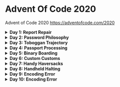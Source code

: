 # Advent Of Code 2020
Advent of Code 2020 https://adventofcode.com/2020

<details>
<summary><b>Day 1: Report Repair</b></summary>
<p>
Day 1 provides an expense report with which one must search through each entry and find the pair that total 2020. Then find the triplet that totals 2020.

```
1721
979
366
299
675
1456
```

### Part 1:
For every entry in the list, compare it with every other entry until once pair totals 2020. 

### Part 2:
Same as part 1 but check every triplet in the same manner as before.

Added in some early outs in case there was no chance of a solution for any particular pair. Additionally, the data was sorted in ascending order to speed up operations. 
</p>
</details>


<details>
<summary><b>Day 2: Password Philosophy</b></summary>
<p>
Day 2 provides a list of passwords along with some criteria for validity. Where you are given two numbers and one character. The numbers being the min and max occurrences for the given char in the respective password.

```
1-3 a: abcde
1-3 b: cdefg
2-9 c: ccccccccc
```

### Part 1:
Parse the data to extract the min, max, and special char and the password. Check the occurrences of the char in the password and verify it is within the min and max allowed.

### Part 2:
The rules change such that the numbers are now indices of where the char can occur in the password, but it can only occur in one of the two indices to be valid. For a little extra challenge, the numbers are not 0 based as is typical in programming languages. Check each index for the char and return a valid result only if one occurs.

Added in a regex version as well as built-in methods to solve.
</p>
</details>


<details>
<summary><b>Day 3: Toboggan Trajectory</b></summary>
<p>
Day 3 provides a map of trees for a given region. This region repeats the tree pattern out to the right. Each '#' indicates a tree. One must find all trees hit based on a given trajectory (slope)

```
..##....... --->
#...#...#..
.#....#..#.
..#.#...#.#
.#...##..#.
..#.##..... ...>
.#.#.#....#
.#........#
#.##...#...
#...##....#
.#..#...#.# --->
```

### Part 1:
Given a slope of (3, 1) calculate the number of tees hit - points on the path with "#".

### Part 2:
Given a number of slopes,[(1, 1), (3, 1), (5, 1), (7, 1), (1, 2)] calculate the trees hit for each slope and find the product of them all.

### Created a little gif to show part one in action
<p align="center">
<img src="https://github.com/GlassToeStudio/AdventOfCode_2020/blob/master/Day_03/AoC_day3_p1.gif" width="50%" height="50%"
</p>

</p>
</details>

<details>
<summary><b>Day 4: Passport Processing</b></summary>
<p>
Day 4 number of key:value pairs for a given set of passport data all separated by a blank line. One must parse the data and check that the required fields are present.

```
ecl:gry pid:860033327 eyr:2020 hcl:#fffffd
byr:1937 iyr:2017 cid:147 hgt:183cm

iyr:2013 ecl:amb cid:350 eyr:2023 pid:028048884
hcl:#cfa07d byr:1929

hcl:#ae17e1 iyr:2013
eyr:2024
ecl:brn pid:760753108 byr:1931
hgt:179cm

hcl:#cfa07d eyr:2025 pid:166559648
iyr:2011 ecl:brn hgt:59in
```
### Required felids (except cid)

```
byr (Birth Year)
iyr (Issue Year)
eyr (Expiration Year)
hgt (Height)
hcl (Hair Color)
ecl (Eye Color)
pid (Passport ID)
cid (Country ID)
```

### Part 1:
Break down the data in separate passports then break out each key:value pair of fields. Check that the required fields are present and count the total number of valid passports.

### Part 2:
Each field now required some data validation. Check each field against its respective criteria and find the total number of valid passports.

```
byr (Birth Year) - four digits; at least 1920 and at most 2002.
iyr (Issue Year) - four digits; at least 2010 and at most 2020.
eyr (Expiration Year) - four digits; at least 2020 and at most 2030.
hgt (Height) - a number followed by either cm or in:
If cm, the number must be at least 150 and at most 193.
If in, the number must be at least 59 and at most 76.
hcl (Hair Color) - a # followed by exactly six characters 0-9 or a-f.
ecl (Eye Color) - exactly one of: amb blu brn gry grn hzl oth.
pid (Passport ID) - a nine-digit number, including leading zeros.
cid (Country ID) - ignored, missing or not.
```
</p>
</details>


<details>
<summary><b>Day 5: Binary Boarding</b></summary>
<p>
Day 5 provides a list of instructions for calculating a row, column and seat id for a given line of input. The instructions state to perform somewhat of a binary search, in that one must continuously take either the upper or lower half of some range until a single value is left. Do this for the first 7 characters of the input, then again for the last 3 characters. The two values are then used to calculate a seat id. Once all seat ids are found, locate the seat id that is missing from the others. 

```py
BFFFBBFRRR

def get_seat_id(row, column):
    return row * 8 + column
```

### Part 1:
For every line of input, split out the first 7 and last 3 characters. Based on each value, take either the upper or lower half of a given range (128 and 8, respectively). Take these two values and calculate a seat id.

### Part 2:
For every seat id, find which one is missing from the total range of seat ids (128 * 8). However, not all seat ids are actually available, so to find the missing seat, find also that its neighbors (+1 and -1) are not missing. 

```py
if seat + 1 not in missing_seats and seat - 1 not in missing_seats:
``` 
</p>
</details>


<details>
<summary><b>Day 6: Custom Customs</b></summary>
<p>
Day 6 provides a list of groups of answers, each answer being a letter of the alphabet noting a answer of yes for one of 26 questions.

```
abc

a
b
c

ab
ac

a
a
a
a

b
```

### Part 1:
For every groups of answers, find ANY response of yes. (Union). 

### Part 2:
For every group of answers, find responses where ALL answered yes. (Intersection)


### Created some visuals of the data
#### Part 1
<p align="center">
<img src="https://github.com/GlassToeStudio/AdventOfCode_2020/blob/master/Day_06/day_6_part_1.PNG" width="100%" height="100%"
</p>

#### Part 2
<p align="center">
<img src="https://github.com/GlassToeStudio/AdventOfCode_2020/blob/master/Day_06/day_6_part_2.PNG" width="100%" height="100%"
</p>

</p>
</details>


<details>
<summary><b>Day 7: Handy Haversacks</b></summary>
<p>
Day 7

```
light red bags contain 1 bright white bag, 2 muted yellow bags.
dark orange bags contain 3 bright white bags, 4 muted yellow bags.
bright white bags contain 1 shiny gold bag.
muted yellow bags contain 2 shiny gold bags, 9 faded blue bags.
shiny gold bags contain 1 dark olive bag, 2 vibrant plum bags.
dark olive bags contain 3 faded blue bags, 4 dotted black bags.
vibrant plum bags contain 5 faded blue bags, 6 dotted black bags.
faded blue bags contain no other bags.
dotted black bags contain no other bags.
```

### Part 1:
 
### Part 2:


</p>
</details>


<details>
<summary><b>Day 8: Handheld Halting</b></summary>
<p>
Day 8 - our first VM

```
```

### Part 1:
For every groups of answers, find ANY response of yes. (Union). 

### Part 2:

### Visusal
<p align="center">
<img src="https://github.com/GlassToeStudio/AdventOfCode_2020/blob/master/Day_08/AoC_day8_vis.gif" width="100%" height="100%"
</p>

</p>
</details>


<details>
<summary><b>Day 9: Encoding Error</b></summary>
<p>
Day 9 - Window search

```
```

### Part 1:

### Part 2:

### Visusal
<p align="center">
<img src="https://github.com/GlassToeStudio/AdventOfCode_2020/blob/master/Day_09/day_09_part_1_2_square.gif" width="100%" height="100%"
</p>


</p>
</details>


<details>
<summary><b>Day 10: Encoding Error</b></summary>
<p>
Day 10 - Dynamic Programming (apparently).

```
```

### Part 1:

### Part 2:


</p>
</details>